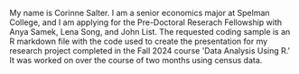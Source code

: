 My name is Corinne Salter. I am a senior economics major at Spelman College, and I am applying for the Pre-Doctoral Reserach Fellowship with Anya Samek, Lena Song, and John List. The requested coding sample is an R markdown file with the code used to create the presentation for my research project completed in the Fall 2024 course 'Data Analysis Using R.' It was worked on over the course of two months using census data.
